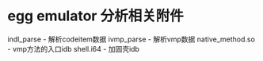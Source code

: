 # egg emulator 分析相关附件
indl_parse - 解析codeitem数据
ivmp_parse - 解析vmp数据
native_method.so - vmp方法的入口idb
shell.i64 - 加固壳idb